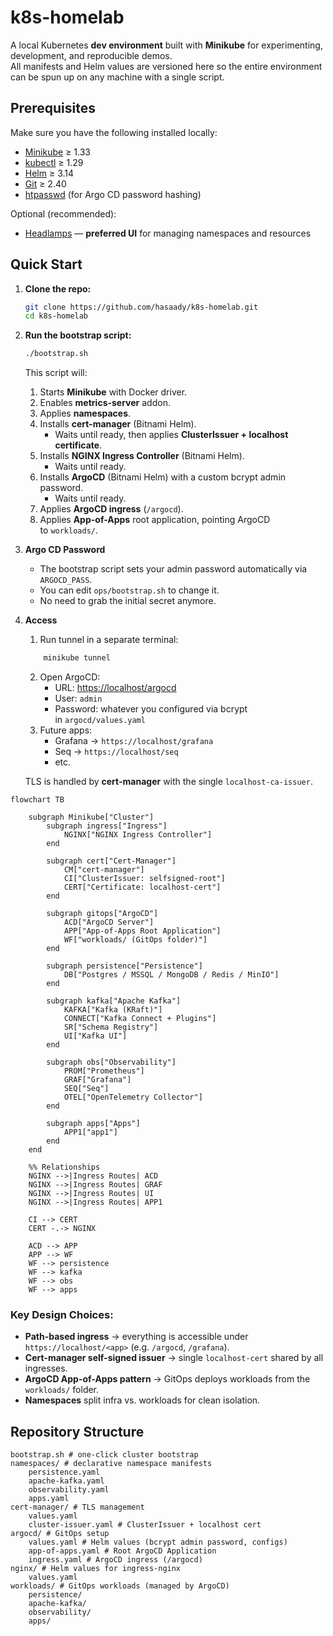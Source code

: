 # k8s-homelab

A local Kubernetes **dev environment** built with **Minikube** for experimenting, development, and reproducible demos.  
All manifests and Helm values are versioned here so the entire environment can be spun up on any machine with a single script.

## Prerequisites

Make sure you have the following installed locally:

* [Minikube](https://minikube.sigs.k8s.io/docs/start/) ≥ 1.33
* [kubectl](https://kubernetes.io/docs/tasks/tools/) ≥ 1.29
* [Helm](https://helm.sh/docs/intro/install/) ≥ 3.14
* [Git](https://git-scm.com/) ≥ 2.40
* [htpasswd](https://httpd.apache.org/docs/current/programs/htpasswd.html) (for Argo CD password hashing)

Optional (recommended):

* [Headlamps](https://headlamp.dev/) — **preferred UI** for managing namespaces and resources


## Quick Start

1. **Clone the repo:**

   ```bash
   git clone https://github.com/hasaady/k8s-homelab.git
   cd k8s-homelab
   ```

2. **Run the bootstrap script:**

   ```bash
   ./bootstrap.sh
   ```

   This script will:
    1. Starts **Minikube** with Docker driver.
    2. Enables **metrics-server** addon.
    3. Applies **namespaces**.
    4. Installs **cert-manager** (Bitnami Helm).
        - Waits until ready, then applies **ClusterIssuer + localhost certificate**.
    5. Installs **NGINX Ingress Controller** (Bitnami Helm).
        - Waits until ready.
    6. Installs **ArgoCD** (Bitnami Helm) with a custom bcrypt admin password.
        - Waits until ready.
    7. Applies **ArgoCD ingress** (`/argocd`).
    8. Applies **App-of-Apps** root application, pointing ArgoCD to `workloads/`.

3. **Argo CD Password**
    * The bootstrap script sets your admin password automatically via `ARGOCD_PASS`.
    * You can edit `ops/bootstrap.sh` to change it.
    * No need to grab the initial secret anymore.

4. **Access**
    1. Run tunnel in a separate terminal:
    ```bash
        minikube tunnel
    ```
    2. Open ArgoCD:
        - URL: [https://localhost/argocd](https://localhost/argocd)
        - User: `admin`
        - Password: whatever you configured via bcrypt in `argocd/values.yaml` 
    3. Future apps:
        - Grafana → `https://localhost/grafana`
        - Seq → `https://localhost/seq`
        - etc.

    TLS is handled by **cert-manager** with the single `localhost-ca-issuer`.


```mermaid
flowchart TB

    subgraph Minikube["Cluster"]
        subgraph ingress["Ingress"]
            NGINX["NGINX Ingress Controller"]
        end

        subgraph cert["Cert-Manager"]
            CM["cert-manager"]
            CI["ClusterIssuer: selfsigned-root"]
            CERT["Certificate: localhost-cert"]
        end

        subgraph gitops["ArgoCD"]
            ACD["ArgoCD Server"]
            APP["App-of-Apps Root Application"]
            WF["workloads/ (GitOps folder)"]
        end

        subgraph persistence["Persistence"]
            DB["Postgres / MSSQL / MongoDB / Redis / MinIO"]
        end

        subgraph kafka["Apache Kafka"]
            KAFKA["Kafka (KRaft)"]
            CONNECT["Kafka Connect + Plugins"]
            SR["Schema Registry"]
            UI["Kafka UI"]
        end

        subgraph obs["Observability"]
            PROM["Prometheus"]
            GRAF["Grafana"]
            SEQ["Seq"]
            OTEL["OpenTelemetry Collector"]
        end

        subgraph apps["Apps"]
            APP1["app1"]
        end
    end

    %% Relationships
    NGINX -->|Ingress Routes| ACD
    NGINX -->|Ingress Routes| GRAF
    NGINX -->|Ingress Routes| UI
    NGINX -->|Ingress Routes| APP1

    CI --> CERT
    CERT -.-> NGINX

    ACD --> APP
    APP --> WF
    WF --> persistence
    WF --> kafka
    WF --> obs
    WF --> apps
````

### Key Design Choices:
- **Path-based ingress** → everything is accessible under `https://localhost/<app>` (e.g. `/argocd`, `/grafana`).
- **Cert-manager self-signed issuer** → single `localhost-cert` shared by all ingresses.
- **ArgoCD App-of-Apps pattern** → GitOps deploys workloads from the `workloads/` folder.
- **Namespaces** split infra vs. workloads for clean isolation.


##  Repository Structure
```
bootstrap.sh # one-click cluster bootstrap  
namespaces/ # declarative namespace manifests  
    persistence.yaml  
    apache-kafka.yaml  
    observability.yaml  
    apps.yaml  
cert-manager/ # TLS management  
    values.yaml  
    cluster-issuer.yaml # ClusterIssuer + localhost cert  
argocd/ # GitOps setup  
    values.yaml # Helm values (bcrypt admin password, configs)  
    app-of-apps.yaml # Root ArgoCD Application  
    ingress.yaml # ArgoCD ingress (/argocd)  
nginx/ # Helm values for ingress-nginx  
    values.yaml  
workloads/ # GitOps workloads (managed by ArgoCD)  
    persistence/  
    apache-kafka/  
    observability/  
    apps/
````
